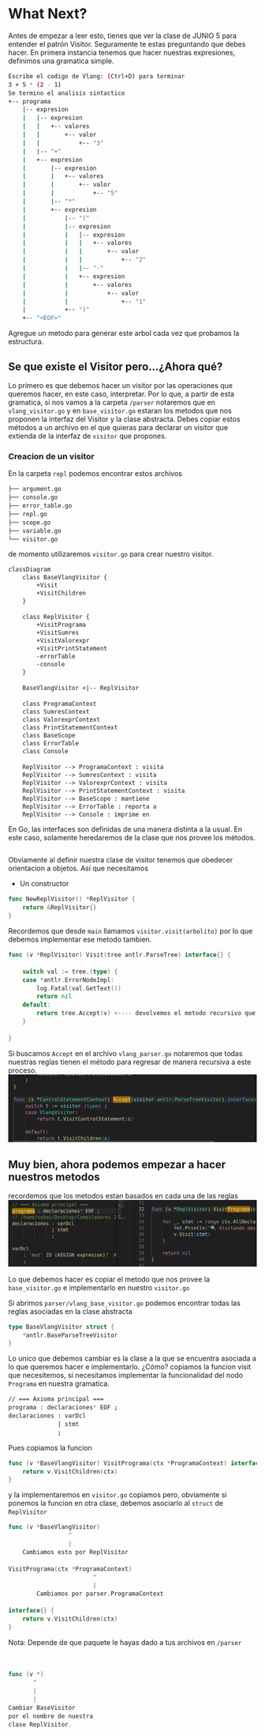 # What Next? 
Antes de empezar a leer esto, tienes que ver la clase de JUNIO 5 para entender el patrón Visitor. 
Seguramente te estas preguntando que debes hacer. 
En primera instancia tenemos que hacer nuestras expresiones, 
definimos una gramatica simple. 

```bash 
Escribe el codigo de Vlang: (Ctrl+D) para terminar
3 + 5 * (2 - 1)
Se termino el analisis sintactico
+-- programa
    |-- expresion
    |   |-- expresion
    |   |   +-- valores
    |   |       +-- valor
    |   |           +-- "3"
    |   |-- "+"
    |   +-- expresion
    |       |-- expresion
    |       |   +-- valores
    |       |       +-- valor
    |       |           +-- "5"
    |       |-- "*"
    |       +-- expresion
    |           |-- "("
    |           |-- expresion
    |           |   |-- expresion
    |           |   |   +-- valores
    |           |   |       +-- valor
    |           |   |           +-- "2"
    |           |   |-- "-"
    |           |   +-- expresion
    |           |       +-- valores
    |           |           +-- valor
    |           |               +-- "1"
    |           +-- ")"
    +-- "<EOF>"
```
Agregue un metodo para generar este arbol cada vez que probamos la estructura.


## Se que existe el Visitor pero...¿Ahora qué? 

Lo primero es que debemos hacer un visitor por las operaciones que queremos hacer, en este caso,  interpretar. Por lo que, a partir de esta gramatica, si nos vamos a la carpeta `/parser` notaremos que en `vlang_visitor.go` y en  `base_visitor.go` 
estaran los metodos que nos proponen la interfaz del Visitor y la clase abstracta.
Debes copiar estos métodos a un archivo en el que quieras para declarar un visitor 
que extienda de la interfaz de `visitor` que propones. 

### Creacion de un visitor 
En la carpeta `repl` 
podemos encontrar estos archivos
```Bash 
├── argument.go
├── console.go
├── error_table.go
├── repl.go
├── scope.go
├── variable.go
└── visitor.go
```
de momento utilizaremos `visitor.go` para crear nuestro visitor.  
```mermaid
classDiagram
    class BaseVlangVisitor {
        +Visit
        +VisitChildren
    }

    class ReplVisitor {
        +VisitPrograma
        +VisitSumres
        +VisitValorexpr
        +VisitPrintStatement
        -errorTable
        -console
    }

    BaseVlangVisitor <|-- ReplVisitor

    class ProgramaContext
    class SumresContext
    class ValorexprContext
    class PrintStatementContext
    class BaseScope
    class ErrorTable
    class Console

    ReplVisitor --> ProgramaContext : visita
    ReplVisitor --> SumresContext : visita
    ReplVisitor --> ValorexprContext : visita
    ReplVisitor --> PrintStatementContext : visita
    ReplVisitor --> BaseScope : mantiene
    ReplVisitor --> ErrorTable : reporta a
    ReplVisitor --> Console : imprime en
```

En Go, las interfaces son definidas de una manera distinta a la usual. 
En este caso, solamente heredaremos de la clase que nos provee los métodos. 
```Go 

```
Obviamente al definir nuestra clase de visitor tenemos que obedecer 
orientacion a objetos. Así que necesitamos 
- Un constructor
```Go 
func NewReplVisitor() *ReplVisitor {
	return &ReplVisitor{}
}
```
Recordemos que desde `main` llamamos `visitor.visit(arbolito)`
por lo que debemos implementar ese metodo tambien. 
```Go
func (v *ReplVisitor) Visit(tree antlr.ParseTree) interface{} {

	switch val := tree.(type) { 
	case *antlr.ErrorNodeImpl:
		log.Fatal(val.GetText())
		return nil
	default:
		return tree.Accept(v) <---- devolvemos el metodo recursivo que nos da el arbol
	}

}
```
Si buscamos `Accept` en el archivo `vlang_parser.go` notaremos que 
todas nuestras reglas tienen el método para regresar de manera recursiva a
este proceso. 
![Documentacion](./images/accept)

## Muy bien, ahora podemos empezar a hacer nuestros metodos
recordemos que los metodos estan basados en cada una de las reglas
![Documentacionnew](./images/comparacion)

Lo que debemos hacer es copiar el metodo que nos provee la `base_visitor.go` e implementarlo en nuestro `visitor.go`

Si abrimos `parser/vlang_base_visitor.go`
podemos encontrar todas las reglas asociadas en la clase abstracta 
```Go
type BaseVlangVisitor struct {
	*antlr.BaseParseTreeVisitor
}
```
Lo unico que debemos cambiar es 
la clase a la que se encuentra asociada a lo que queremos hacer e implementarlo. ¿Cómo? copiamos la funcion visit que necesitemos, si necesitamos implementar la funcionalidad del nodo `Programa`
en nuestra gramatica. 
```Bash 
// === Axioma principal ===
programa : declaraciones* EOF ;
declaraciones : varDcl   
              | stmt    
              ; 
```
Pues copiamos la funcion
```Go 
func (v *BaseVlangVisitor) VisitPrograma(ctx *ProgramaContext) interface{} {
	return v.VisitChildren(ctx)
}
```
y la implementaremos en `visitor.go`
copiamos pero, obviamente si ponemos la funcion en otra clase, debemos asociarlo al `struct` de `ReplVisitor`
```Go
func (v *BaseVlangVisitor) 
                 ^
                 |
    Cambiamos esto por ReplVisitor

VisitPrograma(ctx *ProgramaContext)
                        ^
                        | 
        Cambiamos por parser.ProgramaContext

interface{} {
	return v.VisitChildren(ctx)
}
```
Nota: Depende de que paquete le hayas dado a tus archivos en `/parser`
```Go


func (v *)
       ^ 
       | 
       | 
Cambiar BaseVisitor 
por el nombre de nuestra 
clase ReplVisitor. 
```


